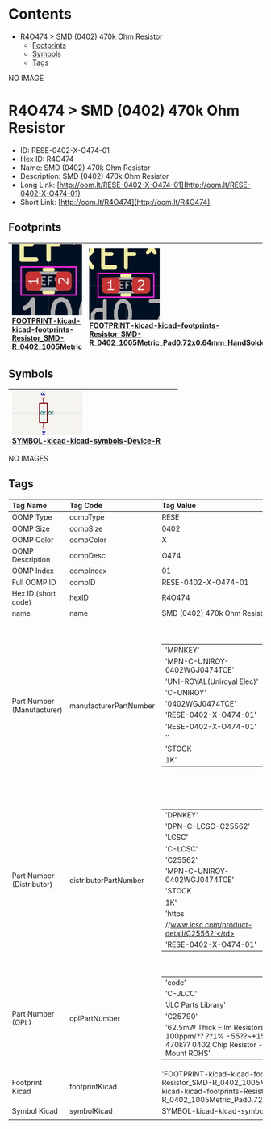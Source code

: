 



Contents
========

* [R4O474 > SMD (0402) 470k Ohm Resistor](#r4o474--smd-0402-470k-ohm-resistor)
	* [Footprints](#footprints)
	* [Symbols](#symbols)
	* [Tags](#tags)
  
NO IMAGE  
# R4O474 > SMD (0402) 470k Ohm Resistor

- ID: RESE-0402-X-O474-01
- Hex ID: R4O474
- Name: SMD (0402) 470k Ohm Resistor
- Description: SMD (0402) 470k Ohm Resistor
- Long Link: [http://oom.lt/RESE-0402-X-O474-01](http://oom.lt/RESE-0402-X-O474-01)
- Short Link: [http://oom.lt/R4O474](http://oom.lt/R4O474)

## Footprints
  

|[![](https://raw.githubusercontent.com/oomlout/oomlout_OOMP_eda_V2/main/FOOTPRINT/kicad/kicad-footprints/Resistor_SMD/R_0402_1005Metric/image_140.png)<br>FOOTPRINT-kicad-kicad-footprints-Resistor_SMD-R_0402_1005Metric](https://github.com/oomlout/oomlout_OOMP_eda_V2/tree/main/FOOTPRINT/kicad/kicad-footprints/Resistor_SMD/R_0402_1005Metric/)|[![](https://raw.githubusercontent.com/oomlout/oomlout_OOMP_eda_V2/main/FOOTPRINT/kicad/kicad-footprints/Resistor_SMD/R_0402_1005Metric_Pad0.72x0.64mm_HandSolder/image_140.png)<br>FOOTPRINT-kicad-kicad-footprints-Resistor_SMD-R_0402_1005Metric_Pad0.72x0.64mm_HandSolder](https://github.com/oomlout/oomlout_OOMP_eda_V2/tree/main/FOOTPRINT/kicad/kicad-footprints/Resistor_SMD/R_0402_1005Metric_Pad0.72x0.64mm_HandSolder/)||
| :--- | :--- | :--- |

## Symbols
  

|[![](https://raw.githubusercontent.com/oomlout/oomlout_OOMP_eda_V2/main/SYMBOL/kicad/kicad-symbols/Device/R/image_140.png)<br>SYMBOL-kicad-kicad-symbols-Device-R](https://github.com/oomlout/oomlout_OOMP_eda_V2/tree/main/SYMBOL/kicad/kicad-symbols/Device/R/)|||
| :--- | :--- | :--- |
  
NO IMAGES  
## Tags
  

|Tag Name|Tag Code|Tag Value|
| :--- | :--- | :--- |
|OOMP Type|oompType|RESE|
|OOMP Size|oompSize|0402|
|OOMP Color|oompColor|X|
|OOMP Description|oompDesc|O474|
|OOMP Index|oompIndex|01|
|Full OOMP ID|oompID|RESE-0402-X-O474-01|
|Hex ID (short code)|hexID|R4O474|
|name|name|SMD (0402) 470k Ohm Resistor|
|Part Number (Manufacturer)|manufacturerPartNumber|<table><tr><td>'MPNKEY'</td></tr><tr><td> 'MPN-C-UNIROY-0402WGJ0474TCE'</td><td> 'MANUFACTURER'</td></tr><tr><td> 'UNI-ROYAL(Uniroyal Elec)'</td><td> 'MANUCODE'</td></tr><tr><td> 'C-UNIROY'</td><td> 'MPN'</td></tr><tr><td> '0402WGJ0474TCE'</td><td> 'OOMPIDPARTIAL'</td></tr><tr><td> 'RESE-0402-X-O474-01'</td><td> 'OOMPID'</td></tr><tr><td> 'RESE-0402-X-O474-01'</td><td> 'LINK'</td></tr><tr><td> ''</td><td> 'tags'</td></tr><tr><td> 'STOCK</td></tr><tr><td>1K'</td></tr></table></td><td> <table><tr><td>'MPNKEY'</td></tr><tr><td> 'MPN-C-UNIROY-0402WGF4703TCE'</td><td> 'MANUFACTURER'</td></tr><tr><td> 'UNI-ROYAL(Uniroyal Elec)'</td><td> 'MANUCODE'</td></tr><tr><td> 'C-UNIROY'</td><td> 'MPN'</td></tr><tr><td> '0402WGF4703TCE'</td><td> 'OOMPIDPARTIAL'</td></tr><tr><td> 'RESE-0402-X-O474-01'</td><td> 'OOMPID'</td></tr><tr><td> 'RESE-0402-X-O474-01'</td><td> 'LINK'</td></tr><tr><td> ''</td><td> 'tags'</td></tr><tr><td> 'STOCK</td></tr><tr><td>100K'</td></tr></table></td><td> <table><tr><td>'MPNKEY'</td></tr><tr><td> 'MPN-C-LIZELE-CR0402FF4703G'</td><td> 'MANUFACTURER'</td></tr><tr><td> 'LIZ Elec'</td><td> 'MANUCODE'</td></tr><tr><td> 'C-LIZELE'</td><td> 'MPN'</td></tr><tr><td> 'CR0402FF4703G'</td><td> 'OOMPIDPARTIAL'</td></tr><tr><td> 'RESE-0402-X-O474-01'</td><td> 'OOMPID'</td></tr><tr><td> 'RESE-0402-X-O474-01'</td><td> 'LINK'</td></tr><tr><td> ''</td><td> 'tags'</td></tr><tr><td> 'STOCK</td></tr><tr><td>1K'</td></tr></table></td><td> <table><tr><td>'MPNKEY'</td></tr><tr><td> 'MPN-C-LIZELE-CR0402JF0474G'</td><td> 'MANUFACTURER'</td></tr><tr><td> 'LIZ Elec'</td><td> 'MANUCODE'</td></tr><tr><td> 'C-LIZELE'</td><td> 'MPN'</td></tr><tr><td> 'CR0402JF0474G'</td><td> 'OOMPIDPARTIAL'</td></tr><tr><td> 'RESE-0402-X-O474-01'</td><td> 'OOMPID'</td></tr><tr><td> 'RESE-0402-X-O474-01'</td><td> 'LINK'</td></tr><tr><td> ''</td><td> 'tags'</td></tr><tr><td> </td></tr></table></td><td> <table><tr><td>'MPNKEY'</td></tr><tr><td> 'MPN-C-RALEC-RTT024703FTH'</td><td> 'MANUFACTURER'</td></tr><tr><td> 'RALEC'</td><td> 'MANUCODE'</td></tr><tr><td> 'C-RALEC'</td><td> 'MPN'</td></tr><tr><td> 'RTT024703FTH'</td><td> 'OOMPIDPARTIAL'</td></tr><tr><td> 'RESE-0402-X-O474-01'</td><td> 'OOMPID'</td></tr><tr><td> 'RESE-0402-X-O474-01'</td><td> 'LINK'</td></tr><tr><td> ''</td><td> 'tags'</td></tr><tr><td> 'STOCK</td></tr><tr><td>10K'</td></tr></table></td><td> <table><tr><td>'MPNKEY'</td></tr><tr><td> 'MPN-C-RALEC-RTT02474JTH'</td><td> 'MANUFACTURER'</td></tr><tr><td> 'RALEC'</td><td> 'MANUCODE'</td></tr><tr><td> 'C-RALEC'</td><td> 'MPN'</td></tr><tr><td> 'RTT02474JTH'</td><td> 'OOMPIDPARTIAL'</td></tr><tr><td> 'RESE-0402-X-O474-01'</td><td> 'OOMPID'</td></tr><tr><td> 'RESE-0402-X-O474-01'</td><td> 'LINK'</td></tr><tr><td> ''</td><td> 'tags'</td></tr><tr><td> </td></tr></table></td><td> <table><tr><td>'MPNKEY'</td></tr><tr><td> 'MPN-C-KOASPE-RK73B1ETTP474J'</td><td> 'MANUFACTURER'</td></tr><tr><td> 'KOA Speer Elec'</td><td> 'MANUCODE'</td></tr><tr><td> 'C-KOASPE'</td><td> 'MPN'</td></tr><tr><td> 'RK73B1ETTP474J'</td><td> 'OOMPIDPARTIAL'</td></tr><tr><td> 'RESE-0402-X-O474-01'</td><td> 'OOMPID'</td></tr><tr><td> 'RESE-0402-X-O474-01'</td><td> 'LINK'</td></tr><tr><td> ''</td><td> 'tags'</td></tr><tr><td> </td></tr></table></td><td> <table><tr><td>'MPNKEY'</td></tr><tr><td> 'MPN-C-YAGEO-RC0402JR-07470KL'</td><td> 'MANUFACTURER'</td></tr><tr><td> 'YAGEO'</td><td> 'MANUCODE'</td></tr><tr><td> 'C-YAGEO'</td><td> 'MPN'</td></tr><tr><td> 'RC0402JR-07470KL'</td><td> 'OOMPIDPARTIAL'</td></tr><tr><td> 'RESE-0402-X-O474-01'</td><td> 'OOMPID'</td></tr><tr><td> 'RESE-0402-X-O474-01'</td><td> 'LINK'</td></tr><tr><td> ''</td><td> 'tags'</td></tr><tr><td> 'STOCK</td></tr><tr><td>10K'</td></tr></table></td><td> <table><tr><td>'MPNKEY'</td></tr><tr><td> 'MPN-C-YAGEO-RC0402FR-07470KL'</td><td> 'MANUFACTURER'</td></tr><tr><td> 'YAGEO'</td><td> 'MANUCODE'</td></tr><tr><td> 'C-YAGEO'</td><td> 'MPN'</td></tr><tr><td> 'RC0402FR-07470KL'</td><td> 'OOMPIDPARTIAL'</td></tr><tr><td> 'RESE-0402-X-O474-01'</td><td> 'OOMPID'</td></tr><tr><td> 'RESE-0402-X-O474-01'</td><td> 'LINK'</td></tr><tr><td> ''</td><td> 'tags'</td></tr><tr><td> 'STOCK</td></tr><tr><td>10K'</td></tr></table></td><td> <table><tr><td>'MPNKEY'</td></tr><tr><td> 'MPN-C-FHGUAN-RC-02K4703FT'</td><td> 'MANUFACTURER'</td></tr><tr><td> 'FH (Guangdong Fenghua Advanced Tech)'</td><td> 'MANUCODE'</td></tr><tr><td> 'C-FHGUAN'</td><td> 'MPN'</td></tr><tr><td> 'RC-02K4703FT'</td><td> 'OOMPIDPARTIAL'</td></tr><tr><td> 'RESE-0402-X-O474-01'</td><td> 'OOMPID'</td></tr><tr><td> 'RESE-0402-X-O474-01'</td><td> 'LINK'</td></tr><tr><td> ''</td><td> 'tags'</td></tr><tr><td> 'STOCK</td></tr><tr><td>10K'</td></tr></table></td><td> <table><tr><td>'MPNKEY'</td></tr><tr><td> 'MPN-C-YAGEO-AF0402FR-07470KL'</td><td> 'MANUFACTURER'</td></tr><tr><td> 'YAGEO'</td><td> 'MANUCODE'</td></tr><tr><td> 'C-YAGEO'</td><td> 'MPN'</td></tr><tr><td> 'AF0402FR-07470KL'</td><td> 'OOMPIDPARTIAL'</td></tr><tr><td> 'RESE-0402-X-O474-01'</td><td> 'OOMPID'</td></tr><tr><td> 'RESE-0402-X-O474-01'</td><td> 'LINK'</td></tr><tr><td> ''</td><td> 'tags'</td></tr><tr><td> 'STOCK</td></tr><tr><td>1K'</td></tr></table></td><td> <table><tr><td>'MPNKEY'</td></tr><tr><td> 'MPN-C-YAGEO-AC0402FR-07470KL'</td><td> 'MANUFACTURER'</td></tr><tr><td> 'YAGEO'</td><td> 'MANUCODE'</td></tr><tr><td> 'C-YAGEO'</td><td> 'MPN'</td></tr><tr><td> 'AC0402FR-07470KL'</td><td> 'OOMPIDPARTIAL'</td></tr><tr><td> 'RESE-0402-X-O474-01'</td><td> 'OOMPID'</td></tr><tr><td> 'RESE-0402-X-O474-01'</td><td> 'LINK'</td></tr><tr><td> ''</td><td> 'tags'</td></tr><tr><td> 'STOCK</td></tr><tr><td>10K'</td></tr></table></td><td> <table><tr><td>'MPNKEY'</td></tr><tr><td> 'MPN-C-TAITEC-RM04FTN4703'</td><td> 'MANUFACTURER'</td></tr><tr><td> 'TA-I Tech'</td><td> 'MANUCODE'</td></tr><tr><td> 'C-TAITEC'</td><td> 'MPN'</td></tr><tr><td> 'RM04FTN4703'</td><td> 'OOMPIDPARTIAL'</td></tr><tr><td> 'RESE-0402-X-O474-01'</td><td> 'OOMPID'</td></tr><tr><td> 'RESE-0402-X-O474-01'</td><td> 'LINK'</td></tr><tr><td> ''</td><td> 'tags'</td></tr><tr><td> 'STOCK</td></tr><tr><td>10K'</td></tr></table></td><td> <table><tr><td>'MPNKEY'</td></tr><tr><td> 'MPN-C-KOASPE-RK73H1ETTP4703F'</td><td> 'MANUFACTURER'</td></tr><tr><td> 'KOA Speer Elec'</td><td> 'MANUCODE'</td></tr><tr><td> 'C-KOASPE'</td><td> 'MPN'</td></tr><tr><td> 'RK73H1ETTP4703F'</td><td> 'OOMPIDPARTIAL'</td></tr><tr><td> 'RESE-0402-X-O474-01'</td><td> 'OOMPID'</td></tr><tr><td> 'RESE-0402-X-O474-01'</td><td> 'LINK'</td></tr><tr><td> ''</td><td> 'tags'</td></tr><tr><td> </td></tr></table></td><td> <table><tr><td>'MPNKEY'</td></tr><tr><td> 'MPN-C-TAITEC-RM04JTN474'</td><td> 'MANUFACTURER'</td></tr><tr><td> 'TA-I Tech'</td><td> 'MANUCODE'</td></tr><tr><td> 'C-TAITEC'</td><td> 'MPN'</td></tr><tr><td> 'RM04JTN474'</td><td> 'OOMPIDPARTIAL'</td></tr><tr><td> 'RESE-0402-X-O474-01'</td><td> 'OOMPID'</td></tr><tr><td> 'RESE-0402-X-O474-01'</td><td> 'LINK'</td></tr><tr><td> ''</td><td> 'tags'</td></tr><tr><td> 'STOCK</td></tr><tr><td>1K'</td></tr></table></td><td> <table><tr><td>'MPNKEY'</td></tr><tr><td> 'MPN-C-WALSIN-WR04X4703FTL'</td><td> 'MANUFACTURER'</td></tr><tr><td> 'Walsin Tech Corp'</td><td> 'MANUCODE'</td></tr><tr><td> 'C-WALSIN'</td><td> 'MPN'</td></tr><tr><td> 'WR04X4703FTL'</td><td> 'OOMPIDPARTIAL'</td></tr><tr><td> 'RESE-0402-X-O474-01'</td><td> 'OOMPID'</td></tr><tr><td> 'RESE-0402-X-O474-01'</td><td> 'LINK'</td></tr><tr><td> ''</td><td> 'tags'</td></tr><tr><td> 'STOCK</td></tr><tr><td>1K'</td></tr></table></td><td> <table><tr><td>'MPNKEY'</td></tr><tr><td> 'MPN-C-WALSIN-WR04X474JTL'</td><td> 'MANUFACTURER'</td></tr><tr><td> 'Walsin Tech Corp'</td><td> 'MANUCODE'</td></tr><tr><td> 'C-WALSIN'</td><td> 'MPN'</td></tr><tr><td> 'WR04X474JTL'</td><td> 'OOMPIDPARTIAL'</td></tr><tr><td> 'RESE-0402-X-O474-01'</td><td> 'OOMPID'</td></tr><tr><td> 'RESE-0402-X-O474-01'</td><td> 'LINK'</td></tr><tr><td> ''</td><td> 'tags'</td></tr><tr><td> 'STOCK</td></tr><tr><td>1K'</td></tr></table></td><td> <table><tr><td>'MPNKEY'</td></tr><tr><td> 'MPN-C-HKRHON-RCT02470KJLF'</td><td> 'MANUFACTURER'</td></tr><tr><td> 'HKR(Hong Kong Resistors)'</td><td> 'MANUCODE'</td></tr><tr><td> 'C-HKRHON'</td><td> 'MPN'</td></tr><tr><td> 'RCT02470KJLF'</td><td> 'OOMPIDPARTIAL'</td></tr><tr><td> 'RESE-0402-X-O474-01'</td><td> 'OOMPID'</td></tr><tr><td> 'RESE-0402-X-O474-01'</td><td> 'LINK'</td></tr><tr><td> ''</td><td> 'tags'</td></tr><tr><td> 'STOCK</td></tr><tr><td>1K'</td></tr></table></td><td> <table><tr><td>'MPNKEY'</td></tr><tr><td> 'MPN-C-TAITEC-RMS04JT474'</td><td> 'MANUFACTURER'</td></tr><tr><td> 'TA-I Tech'</td><td> 'MANUCODE'</td></tr><tr><td> 'C-TAITEC'</td><td> 'MPN'</td></tr><tr><td> 'RMS04JT474'</td><td> 'OOMPIDPARTIAL'</td></tr><tr><td> 'RESE-0402-X-O474-01'</td><td> 'OOMPID'</td></tr><tr><td> 'RESE-0402-X-O474-01'</td><td> 'LINK'</td></tr><tr><td> ''</td><td> 'tags'</td></tr><tr><td> 'STOCK</td></tr><tr><td>1K'</td></tr></table></td><td> <table><tr><td>'MPNKEY'</td></tr><tr><td> 'MPN-C-YAGEO-AC0402DR-07470KL'</td><td> 'MANUFACTURER'</td></tr><tr><td> 'YAGEO'</td><td> 'MANUCODE'</td></tr><tr><td> 'C-YAGEO'</td><td> 'MPN'</td></tr><tr><td> 'AC0402DR-07470KL'</td><td> 'OOMPIDPARTIAL'</td></tr><tr><td> 'RESE-0402-X-O474-01'</td><td> 'OOMPID'</td></tr><tr><td> 'RESE-0402-X-O474-01'</td><td> 'LINK'</td></tr><tr><td> ''</td><td> 'tags'</td></tr><tr><td> </td></tr></table></td><td> <table><tr><td>'MPNKEY'</td></tr><tr><td> 'MPN-C-YAGEO-AC0402JR-07470KL'</td><td> 'MANUFACTURER'</td></tr><tr><td> 'YAGEO'</td><td> 'MANUCODE'</td></tr><tr><td> 'C-YAGEO'</td><td> 'MPN'</td></tr><tr><td> 'AC0402JR-07470KL'</td><td> 'OOMPIDPARTIAL'</td></tr><tr><td> 'RESE-0402-X-O474-01'</td><td> 'OOMPID'</td></tr><tr><td> 'RESE-0402-X-O474-01'</td><td> 'LINK'</td></tr><tr><td> ''</td><td> 'tags'</td></tr><tr><td> 'STOCK</td></tr><tr><td>100K'</td></tr></table></td><td> <table><tr><td>'MPNKEY'</td></tr><tr><td> 'MPN-C-FHGUAN-RC-02W4703FT'</td><td> 'MANUFACTURER'</td></tr><tr><td> 'FH (Guangdong Fenghua Advanced Tech)'</td><td> 'MANUCODE'</td></tr><tr><td> 'C-FHGUAN'</td><td> 'MPN'</td></tr><tr><td> 'RC-02W4703FT'</td><td> 'OOMPIDPARTIAL'</td></tr><tr><td> 'RESE-0402-X-O474-01'</td><td> 'OOMPID'</td></tr><tr><td> 'RESE-0402-X-O474-01'</td><td> 'LINK'</td></tr><tr><td> ''</td><td> 'tags'</td></tr><tr><td> 'STOCK</td></tr><tr><td>10K'</td></tr></table></td><td> <table><tr><td>'MPNKEY'</td></tr><tr><td> 'MPN-C-FHGUAN-RC-02W474JT'</td><td> 'MANUFACTURER'</td></tr><tr><td> 'FH (Guangdong Fenghua Advanced Tech)'</td><td> 'MANUCODE'</td></tr><tr><td> 'C-FHGUAN'</td><td> 'MPN'</td></tr><tr><td> 'RC-02W474JT'</td><td> 'OOMPIDPARTIAL'</td></tr><tr><td> 'RESE-0402-X-O474-01'</td><td> 'OOMPID'</td></tr><tr><td> 'RESE-0402-X-O474-01'</td><td> 'LINK'</td></tr><tr><td> ''</td><td> 'tags'</td></tr><tr><td> 'STOCK</td></tr><tr><td>10K'</td></tr></table></td><td> <table><tr><td>'MPNKEY'</td></tr><tr><td> 'MPN-C-VIKING-AR02DTD4703'</td><td> 'MANUFACTURER'</td></tr><tr><td> 'Viking Tech'</td><td> 'MANUCODE'</td></tr><tr><td> 'C-VIKING'</td><td> 'MPN'</td></tr><tr><td> 'AR02DTD4703'</td><td> 'OOMPIDPARTIAL'</td></tr><tr><td> 'RESE-0402-X-O474-01'</td><td> 'OOMPID'</td></tr><tr><td> 'RESE-0402-X-O474-01'</td><td> 'LINK'</td></tr><tr><td> ''</td><td> 'tags'</td></tr><tr><td> 'STOCK</td></tr><tr><td>1K'</td></tr></table></td><td> <table><tr><td>'MPNKEY'</td></tr><tr><td> 'MPN-C-VIKING-AR02DTC4703'</td><td> 'MANUFACTURER'</td></tr><tr><td> 'Viking Tech'</td><td> 'MANUCODE'</td></tr><tr><td> 'C-VIKING'</td><td> 'MPN'</td></tr><tr><td> 'AR02DTC4703'</td><td> 'OOMPIDPARTIAL'</td></tr><tr><td> 'RESE-0402-X-O474-01'</td><td> 'OOMPID'</td></tr><tr><td> 'RESE-0402-X-O474-01'</td><td> 'LINK'</td></tr><tr><td> ''</td><td> 'tags'</td></tr><tr><td> </td></tr></table></td><td> <table><tr><td>'MPNKEY'</td></tr><tr><td> 'MPN-C-VIKING-AR02BTD4703'</td><td> 'MANUFACTURER'</td></tr><tr><td> 'Viking Tech'</td><td> 'MANUCODE'</td></tr><tr><td> 'C-VIKING'</td><td> 'MPN'</td></tr><tr><td> 'AR02BTD4703'</td><td> 'OOMPIDPARTIAL'</td></tr><tr><td> 'RESE-0402-X-O474-01'</td><td> 'OOMPID'</td></tr><tr><td> 'RESE-0402-X-O474-01'</td><td> 'LINK'</td></tr><tr><td> ''</td><td> 'tags'</td></tr><tr><td> 'STOCK</td></tr><tr><td>1K'</td></tr></table></td><td> <table><tr><td>'MPNKEY'</td></tr><tr><td> 'MPN-C-VIKING-AR02BTC4703'</td><td> 'MANUFACTURER'</td></tr><tr><td> 'Viking Tech'</td><td> 'MANUCODE'</td></tr><tr><td> 'C-VIKING'</td><td> 'MPN'</td></tr><tr><td> 'AR02BTC4703'</td><td> 'OOMPIDPARTIAL'</td></tr><tr><td> 'RESE-0402-X-O474-01'</td><td> 'OOMPID'</td></tr><tr><td> 'RESE-0402-X-O474-01'</td><td> 'LINK'</td></tr><tr><td> ''</td><td> 'tags'</td></tr><tr><td> 'STOCK</td></tr><tr><td>1K'</td></tr></table></td><td> <table><tr><td>'MPNKEY'</td></tr><tr><td> 'MPN-C-KAMAYA-RMC10-474JTH'</td><td> 'MANUFACTURER'</td></tr><tr><td> 'KAMAYA'</td><td> 'MANUCODE'</td></tr><tr><td> 'C-KAMAYA'</td><td> 'MPN'</td></tr><tr><td> 'RMC10-474JTH'</td><td> 'OOMPIDPARTIAL'</td></tr><tr><td> 'RESE-0402-X-O474-01'</td><td> 'OOMPID'</td></tr><tr><td> 'RESE-0402-X-O474-01'</td><td> 'LINK'</td></tr><tr><td> ''</td><td> 'tags'</td></tr><tr><td> 'STOCK</td></tr><tr><td>1K'</td></tr></table></td><td> <table><tr><td>'MPNKEY'</td></tr><tr><td> 'MPN-C-TYOHM-RMC0402470K1%N'</td><td> 'MANUFACTURER'</td></tr><tr><td> 'TyoHM'</td><td> 'MANUCODE'</td></tr><tr><td> 'C-TYOHM'</td><td> 'MPN'</td></tr><tr><td> 'RMC0402470K1%N'</td><td> 'OOMPIDPARTIAL'</td></tr><tr><td> 'RESE-0402-X-O474-01'</td><td> 'OOMPID'</td></tr><tr><td> 'RESE-0402-X-O474-01'</td><td> 'LINK'</td></tr><tr><td> ''</td><td> 'tags'</td></tr><tr><td> </td></tr></table></td><td> <table><tr><td>'MPNKEY'</td></tr><tr><td> 'MPN-C-WALSIN-MR04X4703FTL'</td><td> 'MANUFACTURER'</td></tr><tr><td> 'Walsin Tech Corp'</td><td> 'MANUCODE'</td></tr><tr><td> 'C-WALSIN'</td><td> 'MPN'</td></tr><tr><td> 'MR04X4703FTL'</td><td> 'OOMPIDPARTIAL'</td></tr><tr><td> 'RESE-0402-X-O474-01'</td><td> 'OOMPID'</td></tr><tr><td> 'RESE-0402-X-O474-01'</td><td> 'LINK'</td></tr><tr><td> ''</td><td> 'tags'</td></tr><tr><td> </td></tr></table></td><td> <table><tr><td>'MPNKEY'</td></tr><tr><td> 'MPN-C-RESIST-AECR0402F470KK9'</td><td> 'MANUFACTURER'</td></tr><tr><td> 'Resistor.Today'</td><td> 'MANUCODE'</td></tr><tr><td> 'C-RESIST'</td><td> 'MPN'</td></tr><tr><td> 'AECR0402F470KK9'</td><td> 'OOMPIDPARTIAL'</td></tr><tr><td> 'RESE-0402-X-O474-01'</td><td> 'OOMPID'</td></tr><tr><td> 'RESE-0402-X-O474-01'</td><td> 'LINK'</td></tr><tr><td> ''</td><td> 'tags'</td></tr><tr><td> 'STOCK</td></tr><tr><td>100K'</td></tr></table></td><td> <table><tr><td>'MPNKEY'</td></tr><tr><td> 'MPN-C-VIKING-CR-02JL6--470K'</td><td> 'MANUFACTURER'</td></tr><tr><td> 'Viking Tech'</td><td> 'MANUCODE'</td></tr><tr><td> 'C-VIKING'</td><td> 'MPN'</td></tr><tr><td> 'CR-02JL6--470K'</td><td> 'OOMPIDPARTIAL'</td></tr><tr><td> 'RESE-0402-X-O474-01'</td><td> 'OOMPID'</td></tr><tr><td> 'RESE-0402-X-O474-01'</td><td> 'LINK'</td></tr><tr><td> ''</td><td> 'tags'</td></tr><tr><td> 'STOCK</td></tr><tr><td>1K'</td></tr></table></td><td> <table><tr><td>'MPNKEY'</td></tr><tr><td> 'MPN-C-PANASO-ERJ2GEJ474X'</td><td> 'MANUFACTURER'</td></tr><tr><td> 'PANASONIC'</td><td> 'MANUCODE'</td></tr><tr><td> 'C-PANASO'</td><td> 'MPN'</td></tr><tr><td> 'ERJ2GEJ474X'</td><td> 'OOMPIDPARTIAL'</td></tr><tr><td> 'RESE-0402-X-O474-01'</td><td> 'OOMPID'</td></tr><tr><td> 'RESE-0402-X-O474-01'</td><td> 'LINK'</td></tr><tr><td> ''</td><td> 'tags'</td></tr><tr><td> 'STOCK</td></tr><tr><td>1K'</td></tr></table></td><td> <table><tr><td>'MPNKEY'</td></tr><tr><td> 'MPN-C-PANASO-ERJ2RKF4703X'</td><td> 'MANUFACTURER'</td></tr><tr><td> 'PANASONIC'</td><td> 'MANUCODE'</td></tr><tr><td> 'C-PANASO'</td><td> 'MPN'</td></tr><tr><td> 'ERJ2RKF4703X'</td><td> 'OOMPIDPARTIAL'</td></tr><tr><td> 'RESE-0402-X-O474-01'</td><td> 'OOMPID'</td></tr><tr><td> 'RESE-0402-X-O474-01'</td><td> 'LINK'</td></tr><tr><td> ''</td><td> 'tags'</td></tr><tr><td> </td></tr></table></td><td> <table><tr><td>'MPNKEY'</td></tr><tr><td> 'MPN-C-PANASO-ERJ2RKF474X'</td><td> 'MANUFACTURER'</td></tr><tr><td> 'PANASONIC'</td><td> 'MANUCODE'</td></tr><tr><td> 'C-PANASO'</td><td> 'MPN'</td></tr><tr><td> 'ERJ2RKF474X'</td><td> 'OOMPIDPARTIAL'</td></tr><tr><td> 'RESE-0402-X-O474-01'</td><td> 'OOMPID'</td></tr><tr><td> 'RESE-0402-X-O474-01'</td><td> 'LINK'</td></tr><tr><td> ''</td><td> 'tags'</td></tr><tr><td> 'STOCK</td></tr><tr><td>1K'</td></tr></table></td><td> <table><tr><td>'MPNKEY'</td></tr><tr><td> 'MPN-C-PANASO-ERJPA2J474X'</td><td> 'MANUFACTURER'</td></tr><tr><td> 'PANASONIC'</td><td> 'MANUCODE'</td></tr><tr><td> 'C-PANASO'</td><td> 'MPN'</td></tr><tr><td> 'ERJPA2J474X'</td><td> 'OOMPIDPARTIAL'</td></tr><tr><td> 'RESE-0402-X-O474-01'</td><td> 'OOMPID'</td></tr><tr><td> 'RESE-0402-X-O474-01'</td><td> 'LINK'</td></tr><tr><td> ''</td><td> 'tags'</td></tr><tr><td> 'STOCK</td></tr><tr><td>1K'</td></tr></table></td><td> <table><tr><td>'MPNKEY'</td></tr><tr><td> 'MPN-C-PANASO-ERJPA2F4703X'</td><td> 'MANUFACTURER'</td></tr><tr><td> 'PANASONIC'</td><td> 'MANUCODE'</td></tr><tr><td> 'C-PANASO'</td><td> 'MPN'</td></tr><tr><td> 'ERJPA2F4703X'</td><td> 'OOMPIDPARTIAL'</td></tr><tr><td> 'RESE-0402-X-O474-01'</td><td> 'OOMPID'</td></tr><tr><td> 'RESE-0402-X-O474-01'</td><td> 'LINK'</td></tr><tr><td> ''</td><td> 'tags'</td></tr><tr><td> 'STOCK</td></tr><tr><td>1K'</td></tr></table></td><td> <table><tr><td>'MPNKEY'</td></tr><tr><td> 'MPN-C-VISHAY-CRCW0402470KFKED'</td><td> 'MANUFACTURER'</td></tr><tr><td> 'Vishay Intertech'</td><td> 'MANUCODE'</td></tr><tr><td> 'C-VISHAY'</td><td> 'MPN'</td></tr><tr><td> 'CRCW0402470KFKED'</td><td> 'OOMPIDPARTIAL'</td></tr><tr><td> 'RESE-0402-X-O474-01'</td><td> 'OOMPID'</td></tr><tr><td> 'RESE-0402-X-O474-01'</td><td> 'LINK'</td></tr><tr><td> ''</td><td> 'tags'</td></tr><tr><td> </td></tr></table></td><td> <table><tr><td>'MPNKEY'</td></tr><tr><td> 'MPN-C-VISHAY-CRCW0402470KJNED'</td><td> 'MANUFACTURER'</td></tr><tr><td> 'Vishay Intertech'</td><td> 'MANUCODE'</td></tr><tr><td> 'C-VISHAY'</td><td> 'MPN'</td></tr><tr><td> 'CRCW0402470KJNED'</td><td> 'OOMPIDPARTIAL'</td></tr><tr><td> 'RESE-0402-X-O474-01'</td><td> 'OOMPID'</td></tr><tr><td> 'RESE-0402-X-O474-01'</td><td> 'LINK'</td></tr><tr><td> ''</td><td> 'tags'</td></tr><tr><td> </td></tr></table></td><td> <table><tr><td>'MPNKEY'</td></tr><tr><td> 'MPN-C-ROHMSE-MCR01MZPJ474'</td><td> 'MANUFACTURER'</td></tr><tr><td> 'ROHM Semicon'</td><td> 'MANUCODE'</td></tr><tr><td> 'C-ROHMSE'</td><td> 'MPN'</td></tr><tr><td> 'MCR01MZPJ474'</td><td> 'OOMPIDPARTIAL'</td></tr><tr><td> 'RESE-0402-X-O474-01'</td><td> 'OOMPID'</td></tr><tr><td> 'RESE-0402-X-O474-01'</td><td> 'LINK'</td></tr><tr><td> ''</td><td> 'tags'</td></tr><tr><td> </td></tr></table></td><td> <table><tr><td>'MPNKEY'</td></tr><tr><td> 'MPN-C-EVEROH-CR0402J470KQ10Z'</td><td> 'MANUFACTURER'</td></tr><tr><td> 'Ever Ohms Tech'</td><td> 'MANUCODE'</td></tr><tr><td> 'C-EVEROH'</td><td> 'MPN'</td></tr><tr><td> 'CR0402J470KQ10Z'</td><td> 'OOMPIDPARTIAL'</td></tr><tr><td> 'RESE-0402-X-O474-01'</td><td> 'OOMPID'</td></tr><tr><td> 'RESE-0402-X-O474-01'</td><td> 'LINK'</td></tr><tr><td> ''</td><td> 'tags'</td></tr><tr><td> 'STOCK</td></tr><tr><td>1K'</td></tr></table></td><td> <table><tr><td>'MPNKEY'</td></tr><tr><td> 'MPN-C-EVEROH-CR0402F470KQ10Z'</td><td> 'MANUFACTURER'</td></tr><tr><td> 'Ever Ohms Tech'</td><td> 'MANUCODE'</td></tr><tr><td> 'C-EVEROH'</td><td> 'MPN'</td></tr><tr><td> 'CR0402F470KQ10Z'</td><td> 'OOMPIDPARTIAL'</td></tr><tr><td> 'RESE-0402-X-O474-01'</td><td> 'OOMPID'</td></tr><tr><td> 'RESE-0402-X-O474-01'</td><td> 'LINK'</td></tr><tr><td> ''</td><td> 'tags'</td></tr><tr><td> </td></tr></table></td><td> <table><tr><td>'MPNKEY'</td></tr><tr><td> 'MPN-C-UNIROY-CQ02WGF4703TCE'</td><td> 'MANUFACTURER'</td></tr><tr><td> 'UNI-ROYAL(Uniroyal Elec)'</td><td> 'MANUCODE'</td></tr><tr><td> 'C-UNIROY'</td><td> 'MPN'</td></tr><tr><td> 'CQ02WGF4703TCE'</td><td> 'OOMPIDPARTIAL'</td></tr><tr><td> 'RESE-0402-X-O474-01'</td><td> 'OOMPID'</td></tr><tr><td> 'RESE-0402-X-O474-01'</td><td> 'LINK'</td></tr><tr><td> ''</td><td> 'tags'</td></tr><tr><td> 'STOCK</td></tr><tr><td>10K'</td></tr></table></td><td> <table><tr><td>'MPNKEY'</td></tr><tr><td> 'MPN-C-TECONN-CRGCQ0402F470K'</td><td> 'MANUFACTURER'</td></tr><tr><td> 'TE Connectivity'</td><td> 'MANUCODE'</td></tr><tr><td> 'C-TECONN'</td><td> 'MPN'</td></tr><tr><td> 'CRGCQ0402F470K'</td><td> 'OOMPIDPARTIAL'</td></tr><tr><td> 'RESE-0402-X-O474-01'</td><td> 'OOMPID'</td></tr><tr><td> 'RESE-0402-X-O474-01'</td><td> 'LINK'</td></tr><tr><td> ''</td><td> 'tags'</td></tr><tr><td> </td></tr></table></td><td> <table><tr><td>'MPNKEY'</td></tr><tr><td> 'MPN-C-VISHAY-MCS04020C4703FE000'</td><td> 'MANUFACTURER'</td></tr><tr><td> 'Vishay Intertech'</td><td> 'MANUCODE'</td></tr><tr><td> 'C-VISHAY'</td><td> 'MPN'</td></tr><tr><td> 'MCS04020C4703FE000'</td><td> 'OOMPIDPARTIAL'</td></tr><tr><td> 'RESE-0402-X-O474-01'</td><td> 'OOMPID'</td></tr><tr><td> 'RESE-0402-X-O474-01'</td><td> 'LINK'</td></tr><tr><td> ''</td><td> 'tags'</td></tr><tr><td> </td></tr></table></td><td> <table><tr><td>'MPNKEY'</td></tr><tr><td> 'MPN-C-VISHAY-CRCW0402470KFKEDC'</td><td> 'MANUFACTURER'</td></tr><tr><td> 'Vishay Intertech'</td><td> 'MANUCODE'</td></tr><tr><td> 'C-VISHAY'</td><td> 'MPN'</td></tr><tr><td> 'CRCW0402470KFKEDC'</td><td> 'OOMPIDPARTIAL'</td></tr><tr><td> 'RESE-0402-X-O474-01'</td><td> 'OOMPID'</td></tr><tr><td> 'RESE-0402-X-O474-01'</td><td> 'LINK'</td></tr><tr><td> ''</td><td> 'tags'</td></tr><tr><td> </td></tr></table></td><td> <table><tr><td>'MPNKEY'</td></tr><tr><td> 'MPN-C-BOURNS-CR0402-FX-4703GLF'</td><td> 'MANUFACTURER'</td></tr><tr><td> 'BOURNS'</td><td> 'MANUCODE'</td></tr><tr><td> 'C-BOURNS'</td><td> 'MPN'</td></tr><tr><td> 'CR0402-FX-4703GLF'</td><td> 'OOMPIDPARTIAL'</td></tr><tr><td> 'RESE-0402-X-O474-01'</td><td> 'OOMPID'</td></tr><tr><td> 'RESE-0402-X-O474-01'</td><td> 'LINK'</td></tr><tr><td> ''</td><td> 'tags'</td></tr><tr><td> </td></tr></table></td><td> <table><tr><td>'MPNKEY'</td></tr><tr><td> 'MPN-C-YAGEO-AA0402JR-07470KL'</td><td> 'MANUFACTURER'</td></tr><tr><td> 'YAGEO'</td><td> 'MANUCODE'</td></tr><tr><td> 'C-YAGEO'</td><td> 'MPN'</td></tr><tr><td> 'AA0402JR-07470KL'</td><td> 'OOMPIDPARTIAL'</td></tr><tr><td> 'RESE-0402-X-O474-01'</td><td> 'OOMPID'</td></tr><tr><td> 'RESE-0402-X-O474-01'</td><td> 'LINK'</td></tr><tr><td> ''</td><td> 'tags'</td></tr><tr><td> </td></tr></table></td><td> <table><tr><td>'MPNKEY'</td></tr><tr><td> 'MPN-C-YAGEO-AF0402JR-07470KL'</td><td> 'MANUFACTURER'</td></tr><tr><td> 'YAGEO'</td><td> 'MANUCODE'</td></tr><tr><td> 'C-YAGEO'</td><td> 'MPN'</td></tr><tr><td> 'AF0402JR-07470KL'</td><td> 'OOMPIDPARTIAL'</td></tr><tr><td> 'RESE-0402-X-O474-01'</td><td> 'OOMPID'</td></tr><tr><td> 'RESE-0402-X-O474-01'</td><td> 'LINK'</td></tr><tr><td> ''</td><td> 'tags'</td></tr><tr><td> </td></tr></table></td><td> <table><tr><td>'MPNKEY'</td></tr><tr><td> 'MPN-C-ROHMSE-SFR01MZPJ474'</td><td> 'MANUFACTURER'</td></tr><tr><td> 'ROHM Semicon'</td><td> 'MANUCODE'</td></tr><tr><td> 'C-ROHMSE'</td><td> 'MPN'</td></tr><tr><td> 'SFR01MZPJ474'</td><td> 'OOMPIDPARTIAL'</td></tr><tr><td> 'RESE-0402-X-O474-01'</td><td> 'OOMPID'</td></tr><tr><td> 'RESE-0402-X-O474-01'</td><td> 'LINK'</td></tr><tr><td> ''</td><td> 'tags'</td></tr><tr><td> </td></tr></table></td><td> <table><tr><td>'MPNKEY'</td></tr><tr><td> 'MPN-C-YAGEO-AA0402FR-07470KL'</td><td> 'MANUFACTURER'</td></tr><tr><td> 'YAGEO'</td><td> 'MANUCODE'</td></tr><tr><td> 'C-YAGEO'</td><td> 'MPN'</td></tr><tr><td> 'AA0402FR-07470KL'</td><td> 'OOMPIDPARTIAL'</td></tr><tr><td> 'RESE-0402-X-O474-01'</td><td> 'OOMPID'</td></tr><tr><td> 'RESE-0402-X-O474-01'</td><td> 'LINK'</td></tr><tr><td> ''</td><td> 'tags'</td></tr><tr><td> </td></tr></table></td><td> <table><tr><td>'MPNKEY'</td></tr><tr><td> 'MPN-C-TECONN-CRG0402F470K'</td><td> 'MANUFACTURER'</td></tr><tr><td> 'TE Connectivity'</td><td> 'MANUCODE'</td></tr><tr><td> 'C-TECONN'</td><td> 'MPN'</td></tr><tr><td> 'CRG0402F470K'</td><td> 'OOMPIDPARTIAL'</td></tr><tr><td> 'RESE-0402-X-O474-01'</td><td> 'OOMPID'</td></tr><tr><td> 'RESE-0402-X-O474-01'</td><td> 'LINK'</td></tr><tr><td> ''</td><td> 'tags'</td></tr><tr><td> </td></tr></table></td><td> <table><tr><td>'MPNKEY'</td></tr><tr><td> 'MPN-C-TECONN-CRG0402J470K'</td><td> 'MANUFACTURER'</td></tr><tr><td> 'TE Connectivity'</td><td> 'MANUCODE'</td></tr><tr><td> 'C-TECONN'</td><td> 'MPN'</td></tr><tr><td> 'CRG0402J470K'</td><td> 'OOMPIDPARTIAL'</td></tr><tr><td> 'RESE-0402-X-O474-01'</td><td> 'OOMPID'</td></tr><tr><td> 'RESE-0402-X-O474-01'</td><td> 'LINK'</td></tr><tr><td> ''</td><td> 'tags'</td></tr><tr><td> </td></tr></table></td><td> <table><tr><td>'MPNKEY'</td></tr><tr><td> 'MPN-C-ROHMSE-SFR01MZPF4703'</td><td> 'MANUFACTURER'</td></tr><tr><td> 'ROHM Semicon'</td><td> 'MANUCODE'</td></tr><tr><td> 'C-ROHMSE'</td><td> 'MPN'</td></tr><tr><td> 'SFR01MZPF4703'</td><td> 'OOMPIDPARTIAL'</td></tr><tr><td> 'RESE-0402-X-O474-01'</td><td> 'OOMPID'</td></tr><tr><td> 'RESE-0402-X-O474-01'</td><td> 'LINK'</td></tr><tr><td> ''</td><td> 'tags'</td></tr><tr><td> </td></tr></table></td><td> <table><tr><td>'MPNKEY'</td></tr><tr><td> 'MPN-C-PANASO-ERJ-U02D4703X'</td><td> 'MANUFACTURER'</td></tr><tr><td> 'PANASONIC'</td><td> 'MANUCODE'</td></tr><tr><td> 'C-PANASO'</td><td> 'MPN'</td></tr><tr><td> 'ERJ-U02D4703X'</td><td> 'OOMPIDPARTIAL'</td></tr><tr><td> 'RESE-0402-X-O474-01'</td><td> 'OOMPID'</td></tr><tr><td> 'RESE-0402-X-O474-01'</td><td> 'LINK'</td></tr><tr><td> ''</td><td> 'tags'</td></tr><tr><td> </td></tr></table>|
|Part Number (Distributor)|distributorPartNumber|<table><tr><td>'DPNKEY'</td></tr><tr><td> 'DPN-C-LCSC-C25562'</td><td> 'DISTRIBUTOR'</td></tr><tr><td> 'LCSC'</td><td> 'DISTRCODE'</td></tr><tr><td> 'C-LCSC'</td><td> 'DPN'</td></tr><tr><td> 'C25562'</td><td> 'MPN'</td></tr><tr><td> 'MPN-C-UNIROY-0402WGJ0474TCE'</td><td> 'TAGS'</td></tr><tr><td> 'STOCK</td></tr><tr><td>1K'</td><td> 'LINK'</td></tr><tr><td> 'https</td></tr><tr><td>//www.lcsc.com/product-detail/C25562'</td><td> 'OOMPID'</td></tr><tr><td> 'RESE-0402-X-O474-01'</td></tr></table></td><td> <table><tr><td>'DPNKEY'</td></tr><tr><td> 'DPN-C-LCSC-C25790'</td><td> 'DISTRIBUTOR'</td></tr><tr><td> 'LCSC'</td><td> 'DISTRCODE'</td></tr><tr><td> 'C-LCSC'</td><td> 'DPN'</td></tr><tr><td> 'C25790'</td><td> 'MPN'</td></tr><tr><td> 'MPN-C-UNIROY-0402WGF4703TCE'</td><td> 'TAGS'</td></tr><tr><td> 'STOCK</td></tr><tr><td>100K'</td><td> 'LINK'</td></tr><tr><td> 'https</td></tr><tr><td>//www.lcsc.com/product-detail/C25790'</td><td> 'OOMPID'</td></tr><tr><td> 'RESE-0402-X-O474-01'</td></tr></table></td><td> <table><tr><td>'DPNKEY'</td></tr><tr><td> 'DPN-C-LCSC-C100446'</td><td> 'DISTRIBUTOR'</td></tr><tr><td> 'LCSC'</td><td> 'DISTRCODE'</td></tr><tr><td> 'C-LCSC'</td><td> 'DPN'</td></tr><tr><td> 'C100446'</td><td> 'MPN'</td></tr><tr><td> 'MPN-C-LIZELE-CR0402FF4703G'</td><td> 'TAGS'</td></tr><tr><td> 'STOCK</td></tr><tr><td>1K'</td><td> 'LINK'</td></tr><tr><td> 'https</td></tr><tr><td>//www.lcsc.com/product-detail/C100446'</td><td> 'OOMPID'</td></tr><tr><td> 'RESE-0402-X-O474-01'</td></tr></table></td><td> <table><tr><td>'DPNKEY'</td></tr><tr><td> 'DPN-C-LCSC-C100660'</td><td> 'DISTRIBUTOR'</td></tr><tr><td> 'LCSC'</td><td> 'DISTRCODE'</td></tr><tr><td> 'C-LCSC'</td><td> 'DPN'</td></tr><tr><td> 'C100660'</td><td> 'MPN'</td></tr><tr><td> 'MPN-C-LIZELE-CR0402JF0474G'</td><td> 'TAGS'</td></tr><tr><td> </td><td> 'LINK'</td></tr><tr><td> 'https</td></tr><tr><td>//www.lcsc.com/product-detail/C100660'</td><td> 'OOMPID'</td></tr><tr><td> 'RESE-0402-X-O474-01'</td></tr></table></td><td> <table><tr><td>'DPNKEY'</td></tr><tr><td> 'DPN-C-LCSC-C103057'</td><td> 'DISTRIBUTOR'</td></tr><tr><td> 'LCSC'</td><td> 'DISTRCODE'</td></tr><tr><td> 'C-LCSC'</td><td> 'DPN'</td></tr><tr><td> 'C103057'</td><td> 'MPN'</td></tr><tr><td> 'MPN-C-RALEC-RTT024703FTH'</td><td> 'TAGS'</td></tr><tr><td> 'STOCK</td></tr><tr><td>10K'</td><td> 'LINK'</td></tr><tr><td> 'https</td></tr><tr><td>//www.lcsc.com/product-detail/C103057'</td><td> 'OOMPID'</td></tr><tr><td> 'RESE-0402-X-O474-01'</td></tr></table></td><td> <table><tr><td>'DPNKEY'</td></tr><tr><td> 'DPN-C-LCSC-C103061'</td><td> 'DISTRIBUTOR'</td></tr><tr><td> 'LCSC'</td><td> 'DISTRCODE'</td></tr><tr><td> 'C-LCSC'</td><td> 'DPN'</td></tr><tr><td> 'C103061'</td><td> 'MPN'</td></tr><tr><td> 'MPN-C-RALEC-RTT02474JTH'</td><td> 'TAGS'</td></tr><tr><td> </td><td> 'LINK'</td></tr><tr><td> 'https</td></tr><tr><td>//www.lcsc.com/product-detail/C103061'</td><td> 'OOMPID'</td></tr><tr><td> 'RESE-0402-X-O474-01'</td></tr></table></td><td> <table><tr><td>'DPNKEY'</td></tr><tr><td> 'DPN-C-LCSC-C131592'</td><td> 'DISTRIBUTOR'</td></tr><tr><td> 'LCSC'</td><td> 'DISTRCODE'</td></tr><tr><td> 'C-LCSC'</td><td> 'DPN'</td></tr><tr><td> 'C131592'</td><td> 'MPN'</td></tr><tr><td> 'MPN-C-KOASPE-RK73B1ETTP474J'</td><td> 'TAGS'</td></tr><tr><td> </td><td> 'LINK'</td></tr><tr><td> 'https</td></tr><tr><td>//www.lcsc.com/product-detail/C131592'</td><td> 'OOMPID'</td></tr><tr><td> 'RESE-0402-X-O474-01'</td></tr></table></td><td> <table><tr><td>'DPNKEY'</td></tr><tr><td> 'DPN-C-LCSC-C137865'</td><td> 'DISTRIBUTOR'</td></tr><tr><td> 'LCSC'</td><td> 'DISTRCODE'</td></tr><tr><td> 'C-LCSC'</td><td> 'DPN'</td></tr><tr><td> 'C137865'</td><td> 'MPN'</td></tr><tr><td> 'MPN-C-YAGEO-RC0402JR-07470KL'</td><td> 'TAGS'</td></tr><tr><td> 'STOCK</td></tr><tr><td>10K'</td><td> 'LINK'</td></tr><tr><td> 'https</td></tr><tr><td>//www.lcsc.com/product-detail/C137865'</td><td> 'OOMPID'</td></tr><tr><td> 'RESE-0402-X-O474-01'</td></tr></table></td><td> <table><tr><td>'DPNKEY'</td></tr><tr><td> 'DPN-C-LCSC-C137976'</td><td> 'DISTRIBUTOR'</td></tr><tr><td> 'LCSC'</td><td> 'DISTRCODE'</td></tr><tr><td> 'C-LCSC'</td><td> 'DPN'</td></tr><tr><td> 'C137976'</td><td> 'MPN'</td></tr><tr><td> 'MPN-C-YAGEO-RC0402FR-07470KL'</td><td> 'TAGS'</td></tr><tr><td> 'STOCK</td></tr><tr><td>10K'</td><td> 'LINK'</td></tr><tr><td> 'https</td></tr><tr><td>//www.lcsc.com/product-detail/C137976'</td><td> 'OOMPID'</td></tr><tr><td> 'RESE-0402-X-O474-01'</td></tr></table></td><td> <table><tr><td>'DPNKEY'</td></tr><tr><td> 'DPN-C-LCSC-C140152'</td><td> 'DISTRIBUTOR'</td></tr><tr><td> 'LCSC'</td><td> 'DISTRCODE'</td></tr><tr><td> 'C-LCSC'</td><td> 'DPN'</td></tr><tr><td> 'C140152'</td><td> 'MPN'</td></tr><tr><td> 'MPN-C-FHGUAN-RC-02K4703FT'</td><td> 'TAGS'</td></tr><tr><td> 'STOCK</td></tr><tr><td>10K'</td><td> 'LINK'</td></tr><tr><td> 'https</td></tr><tr><td>//www.lcsc.com/product-detail/C140152'</td><td> 'OOMPID'</td></tr><tr><td> 'RESE-0402-X-O474-01'</td></tr></table></td><td> <table><tr><td>'DPNKEY'</td></tr><tr><td> 'DPN-C-LCSC-C144039'</td><td> 'DISTRIBUTOR'</td></tr><tr><td> 'LCSC'</td><td> 'DISTRCODE'</td></tr><tr><td> 'C-LCSC'</td><td> 'DPN'</td></tr><tr><td> 'C144039'</td><td> 'MPN'</td></tr><tr><td> 'MPN-C-YAGEO-AF0402FR-07470KL'</td><td> 'TAGS'</td></tr><tr><td> 'STOCK</td></tr><tr><td>1K'</td><td> 'LINK'</td></tr><tr><td> 'https</td></tr><tr><td>//www.lcsc.com/product-detail/C144039'</td><td> 'OOMPID'</td></tr><tr><td> 'RESE-0402-X-O474-01'</td></tr></table></td><td> <table><tr><td>'DPNKEY'</td></tr><tr><td> 'DPN-C-LCSC-C144758'</td><td> 'DISTRIBUTOR'</td></tr><tr><td> 'LCSC'</td><td> 'DISTRCODE'</td></tr><tr><td> 'C-LCSC'</td><td> 'DPN'</td></tr><tr><td> 'C144758'</td><td> 'MPN'</td></tr><tr><td> 'MPN-C-YAGEO-AC0402FR-07470KL'</td><td> 'TAGS'</td></tr><tr><td> 'STOCK</td></tr><tr><td>10K'</td><td> 'LINK'</td></tr><tr><td> 'https</td></tr><tr><td>//www.lcsc.com/product-detail/C144758'</td><td> 'OOMPID'</td></tr><tr><td> 'RESE-0402-X-O474-01'</td></tr></table></td><td> <table><tr><td>'DPNKEY'</td></tr><tr><td> 'DPN-C-LCSC-C156107'</td><td> 'DISTRIBUTOR'</td></tr><tr><td> 'LCSC'</td><td> 'DISTRCODE'</td></tr><tr><td> 'C-LCSC'</td><td> 'DPN'</td></tr><tr><td> 'C156107'</td><td> 'MPN'</td></tr><tr><td> 'MPN-C-TAITEC-RM04FTN4703'</td><td> 'TAGS'</td></tr><tr><td> 'STOCK</td></tr><tr><td>10K'</td><td> 'LINK'</td></tr><tr><td> 'https</td></tr><tr><td>//www.lcsc.com/product-detail/C156107'</td><td> 'OOMPID'</td></tr><tr><td> 'RESE-0402-X-O474-01'</td></tr></table></td><td> <table><tr><td>'DPNKEY'</td></tr><tr><td> 'DPN-C-LCSC-C159986'</td><td> 'DISTRIBUTOR'</td></tr><tr><td> 'LCSC'</td><td> 'DISTRCODE'</td></tr><tr><td> 'C-LCSC'</td><td> 'DPN'</td></tr><tr><td> 'C159986'</td><td> 'MPN'</td></tr><tr><td> 'MPN-C-KOASPE-RK73H1ETTP4703F'</td><td> 'TAGS'</td></tr><tr><td> </td><td> 'LINK'</td></tr><tr><td> 'https</td></tr><tr><td>//www.lcsc.com/product-detail/C159986'</td><td> 'OOMPID'</td></tr><tr><td> 'RESE-0402-X-O474-01'</td></tr></table></td><td> <table><tr><td>'DPNKEY'</td></tr><tr><td> 'DPN-C-LCSC-C162826'</td><td> 'DISTRIBUTOR'</td></tr><tr><td> 'LCSC'</td><td> 'DISTRCODE'</td></tr><tr><td> 'C-LCSC'</td><td> 'DPN'</td></tr><tr><td> 'C162826'</td><td> 'MPN'</td></tr><tr><td> 'MPN-C-TAITEC-RM04JTN474'</td><td> 'TAGS'</td></tr><tr><td> 'STOCK</td></tr><tr><td>1K'</td><td> 'LINK'</td></tr><tr><td> 'https</td></tr><tr><td>//www.lcsc.com/product-detail/C162826'</td><td> 'OOMPID'</td></tr><tr><td> 'RESE-0402-X-O474-01'</td></tr></table></td><td> <table><tr><td>'DPNKEY'</td></tr><tr><td> 'DPN-C-LCSC-C168230'</td><td> 'DISTRIBUTOR'</td></tr><tr><td> 'LCSC'</td><td> 'DISTRCODE'</td></tr><tr><td> 'C-LCSC'</td><td> 'DPN'</td></tr><tr><td> 'C168230'</td><td> 'MPN'</td></tr><tr><td> 'MPN-C-WALSIN-WR04X4703FTL'</td><td> 'TAGS'</td></tr><tr><td> 'STOCK</td></tr><tr><td>1K'</td><td> 'LINK'</td></tr><tr><td> 'https</td></tr><tr><td>//www.lcsc.com/product-detail/C168230'</td><td> 'OOMPID'</td></tr><tr><td> 'RESE-0402-X-O474-01'</td></tr></table></td><td> <table><tr><td>'DPNKEY'</td></tr><tr><td> 'DPN-C-LCSC-C170415'</td><td> 'DISTRIBUTOR'</td></tr><tr><td> 'LCSC'</td><td> 'DISTRCODE'</td></tr><tr><td> 'C-LCSC'</td><td> 'DPN'</td></tr><tr><td> 'C170415'</td><td> 'MPN'</td></tr><tr><td> 'MPN-C-WALSIN-WR04X474JTL'</td><td> 'TAGS'</td></tr><tr><td> 'STOCK</td></tr><tr><td>1K'</td><td> 'LINK'</td></tr><tr><td> 'https</td></tr><tr><td>//www.lcsc.com/product-detail/C170415'</td><td> 'OOMPID'</td></tr><tr><td> 'RESE-0402-X-O474-01'</td></tr></table></td><td> <table><tr><td>'DPNKEY'</td></tr><tr><td> 'DPN-C-LCSC-C177264'</td><td> 'DISTRIBUTOR'</td></tr><tr><td> 'LCSC'</td><td> 'DISTRCODE'</td></tr><tr><td> 'C-LCSC'</td><td> 'DPN'</td></tr><tr><td> 'C177264'</td><td> 'MPN'</td></tr><tr><td> 'MPN-C-HKRHON-RCT02470KJLF'</td><td> 'TAGS'</td></tr><tr><td> 'STOCK</td></tr><tr><td>1K'</td><td> 'LINK'</td></tr><tr><td> 'https</td></tr><tr><td>//www.lcsc.com/product-detail/C177264'</td><td> 'OOMPID'</td></tr><tr><td> 'RESE-0402-X-O474-01'</td></tr></table></td><td> <table><tr><td>'DPNKEY'</td></tr><tr><td> 'DPN-C-LCSC-C208993'</td><td> 'DISTRIBUTOR'</td></tr><tr><td> 'LCSC'</td><td> 'DISTRCODE'</td></tr><tr><td> 'C-LCSC'</td><td> 'DPN'</td></tr><tr><td> 'C208993'</td><td> 'MPN'</td></tr><tr><td> 'MPN-C-TAITEC-RMS04JT474'</td><td> 'TAGS'</td></tr><tr><td> 'STOCK</td></tr><tr><td>1K'</td><td> 'LINK'</td></tr><tr><td> 'https</td></tr><tr><td>//www.lcsc.com/product-detail/C208993'</td><td> 'OOMPID'</td></tr><tr><td> 'RESE-0402-X-O474-01'</td></tr></table></td><td> <table><tr><td>'DPNKEY'</td></tr><tr><td> 'DPN-C-LCSC-C226716'</td><td> 'DISTRIBUTOR'</td></tr><tr><td> 'LCSC'</td><td> 'DISTRCODE'</td></tr><tr><td> 'C-LCSC'</td><td> 'DPN'</td></tr><tr><td> 'C226716'</td><td> 'MPN'</td></tr><tr><td> 'MPN-C-YAGEO-AC0402DR-07470KL'</td><td> 'TAGS'</td></tr><tr><td> </td><td> 'LINK'</td></tr><tr><td> 'https</td></tr><tr><td>//www.lcsc.com/product-detail/C226716'</td><td> 'OOMPID'</td></tr><tr><td> 'RESE-0402-X-O474-01'</td></tr></table></td><td> <table><tr><td>'DPNKEY'</td></tr><tr><td> 'DPN-C-LCSC-C227380'</td><td> 'DISTRIBUTOR'</td></tr><tr><td> 'LCSC'</td><td> 'DISTRCODE'</td></tr><tr><td> 'C-LCSC'</td><td> 'DPN'</td></tr><tr><td> 'C227380'</td><td> 'MPN'</td></tr><tr><td> 'MPN-C-YAGEO-AC0402JR-07470KL'</td><td> 'TAGS'</td></tr><tr><td> 'STOCK</td></tr><tr><td>100K'</td><td> 'LINK'</td></tr><tr><td> 'https</td></tr><tr><td>//www.lcsc.com/product-detail/C227380'</td><td> 'OOMPID'</td></tr><tr><td> 'RESE-0402-X-O474-01'</td></tr></table></td><td> <table><tr><td>'DPNKEY'</td></tr><tr><td> 'DPN-C-LCSC-C258105'</td><td> 'DISTRIBUTOR'</td></tr><tr><td> 'LCSC'</td><td> 'DISTRCODE'</td></tr><tr><td> 'C-LCSC'</td><td> 'DPN'</td></tr><tr><td> 'C258105'</td><td> 'MPN'</td></tr><tr><td> 'MPN-C-FHGUAN-RC-02W4703FT'</td><td> 'TAGS'</td></tr><tr><td> 'STOCK</td></tr><tr><td>10K'</td><td> 'LINK'</td></tr><tr><td> 'https</td></tr><tr><td>//www.lcsc.com/product-detail/C258105'</td><td> 'OOMPID'</td></tr><tr><td> 'RESE-0402-X-O474-01'</td></tr></table></td><td> <table><tr><td>'DPNKEY'</td></tr><tr><td> 'DPN-C-LCSC-C294637'</td><td> 'DISTRIBUTOR'</td></tr><tr><td> 'LCSC'</td><td> 'DISTRCODE'</td></tr><tr><td> 'C-LCSC'</td><td> 'DPN'</td></tr><tr><td> 'C294637'</td><td> 'MPN'</td></tr><tr><td> 'MPN-C-FHGUAN-RC-02W474JT'</td><td> 'TAGS'</td></tr><tr><td> 'STOCK</td></tr><tr><td>10K'</td><td> 'LINK'</td></tr><tr><td> 'https</td></tr><tr><td>//www.lcsc.com/product-detail/C294637'</td><td> 'OOMPID'</td></tr><tr><td> 'RESE-0402-X-O474-01'</td></tr></table></td><td> <table><tr><td>'DPNKEY'</td></tr><tr><td> 'DPN-C-LCSC-C319588'</td><td> 'DISTRIBUTOR'</td></tr><tr><td> 'LCSC'</td><td> 'DISTRCODE'</td></tr><tr><td> 'C-LCSC'</td><td> 'DPN'</td></tr><tr><td> 'C319588'</td><td> 'MPN'</td></tr><tr><td> 'MPN-C-VIKING-AR02DTD4703'</td><td> 'TAGS'</td></tr><tr><td> 'STOCK</td></tr><tr><td>1K'</td><td> 'LINK'</td></tr><tr><td> 'https</td></tr><tr><td>//www.lcsc.com/product-detail/C319588'</td><td> 'OOMPID'</td></tr><tr><td> 'RESE-0402-X-O474-01'</td></tr></table></td><td> <table><tr><td>'DPNKEY'</td></tr><tr><td> 'DPN-C-LCSC-C319589'</td><td> 'DISTRIBUTOR'</td></tr><tr><td> 'LCSC'</td><td> 'DISTRCODE'</td></tr><tr><td> 'C-LCSC'</td><td> 'DPN'</td></tr><tr><td> 'C319589'</td><td> 'MPN'</td></tr><tr><td> 'MPN-C-VIKING-AR02DTC4703'</td><td> 'TAGS'</td></tr><tr><td> </td><td> 'LINK'</td></tr><tr><td> 'https</td></tr><tr><td>//www.lcsc.com/product-detail/C319589'</td><td> 'OOMPID'</td></tr><tr><td> 'RESE-0402-X-O474-01'</td></tr></table></td><td> <table><tr><td>'DPNKEY'</td></tr><tr><td> 'DPN-C-LCSC-C319590'</td><td> 'DISTRIBUTOR'</td></tr><tr><td> 'LCSC'</td><td> 'DISTRCODE'</td></tr><tr><td> 'C-LCSC'</td><td> 'DPN'</td></tr><tr><td> 'C319590'</td><td> 'MPN'</td></tr><tr><td> 'MPN-C-VIKING-AR02BTD4703'</td><td> 'TAGS'</td></tr><tr><td> 'STOCK</td></tr><tr><td>1K'</td><td> 'LINK'</td></tr><tr><td> 'https</td></tr><tr><td>//www.lcsc.com/product-detail/C319590'</td><td> 'OOMPID'</td></tr><tr><td> 'RESE-0402-X-O474-01'</td></tr></table></td><td> <table><tr><td>'DPNKEY'</td></tr><tr><td> 'DPN-C-LCSC-C319591'</td><td> 'DISTRIBUTOR'</td></tr><tr><td> 'LCSC'</td><td> 'DISTRCODE'</td></tr><tr><td> 'C-LCSC'</td><td> 'DPN'</td></tr><tr><td> 'C319591'</td><td> 'MPN'</td></tr><tr><td> 'MPN-C-VIKING-AR02BTC4703'</td><td> 'TAGS'</td></tr><tr><td> 'STOCK</td></tr><tr><td>1K'</td><td> 'LINK'</td></tr><tr><td> 'https</td></tr><tr><td>//www.lcsc.com/product-detail/C319591'</td><td> 'OOMPID'</td></tr><tr><td> 'RESE-0402-X-O474-01'</td></tr></table></td><td> <table><tr><td>'DPNKEY'</td></tr><tr><td> 'DPN-C-LCSC-C323713'</td><td> 'DISTRIBUTOR'</td></tr><tr><td> 'LCSC'</td><td> 'DISTRCODE'</td></tr><tr><td> 'C-LCSC'</td><td> 'DPN'</td></tr><tr><td> 'C323713'</td><td> 'MPN'</td></tr><tr><td> 'MPN-C-KAMAYA-RMC10-474JTH'</td><td> 'TAGS'</td></tr><tr><td> 'STOCK</td></tr><tr><td>1K'</td><td> 'LINK'</td></tr><tr><td> 'https</td></tr><tr><td>//www.lcsc.com/product-detail/C323713'</td><td> 'OOMPID'</td></tr><tr><td> 'RESE-0402-X-O474-01'</td></tr></table></td><td> <table><tr><td>'DPNKEY'</td></tr><tr><td> 'DPN-C-LCSC-C325411'</td><td> 'DISTRIBUTOR'</td></tr><tr><td> 'LCSC'</td><td> 'DISTRCODE'</td></tr><tr><td> 'C-LCSC'</td><td> 'DPN'</td></tr><tr><td> 'C325411'</td><td> 'MPN'</td></tr><tr><td> 'MPN-C-TYOHM-RMC0402470K1%N'</td><td> 'TAGS'</td></tr><tr><td> </td><td> 'LINK'</td></tr><tr><td> 'https</td></tr><tr><td>//www.lcsc.com/product-detail/C325411'</td><td> 'OOMPID'</td></tr><tr><td> 'RESE-0402-X-O474-01'</td></tr></table></td><td> <table><tr><td>'DPNKEY'</td></tr><tr><td> 'DPN-C-LCSC-C327819'</td><td> 'DISTRIBUTOR'</td></tr><tr><td> 'LCSC'</td><td> 'DISTRCODE'</td></tr><tr><td> 'C-LCSC'</td><td> 'DPN'</td></tr><tr><td> 'C327819'</td><td> 'MPN'</td></tr><tr><td> 'MPN-C-WALSIN-MR04X4703FTL'</td><td> 'TAGS'</td></tr><tr><td> </td><td> 'LINK'</td></tr><tr><td> 'https</td></tr><tr><td>//www.lcsc.com/product-detail/C327819'</td><td> 'OOMPID'</td></tr><tr><td> 'RESE-0402-X-O474-01'</td></tr></table></td><td> <table><tr><td>'DPNKEY'</td></tr><tr><td> 'DPN-C-LCSC-C328319'</td><td> 'DISTRIBUTOR'</td></tr><tr><td> 'LCSC'</td><td> 'DISTRCODE'</td></tr><tr><td> 'C-LCSC'</td><td> 'DPN'</td></tr><tr><td> 'C328319'</td><td> 'MPN'</td></tr><tr><td> 'MPN-C-RESIST-AECR0402F470KK9'</td><td> 'TAGS'</td></tr><tr><td> 'STOCK</td></tr><tr><td>100K'</td><td> 'LINK'</td></tr><tr><td> 'https</td></tr><tr><td>//www.lcsc.com/product-detail/C328319'</td><td> 'OOMPID'</td></tr><tr><td> 'RESE-0402-X-O474-01'</td></tr></table></td><td> <table><tr><td>'DPNKEY'</td></tr><tr><td> 'DPN-C-LCSC-C409715'</td><td> 'DISTRIBUTOR'</td></tr><tr><td> 'LCSC'</td><td> 'DISTRCODE'</td></tr><tr><td> 'C-LCSC'</td><td> 'DPN'</td></tr><tr><td> 'C409715'</td><td> 'MPN'</td></tr><tr><td> 'MPN-C-VIKING-CR-02JL6--470K'</td><td> 'TAGS'</td></tr><tr><td> 'STOCK</td></tr><tr><td>1K'</td><td> 'LINK'</td></tr><tr><td> 'https</td></tr><tr><td>//www.lcsc.com/product-detail/C409715'</td><td> 'OOMPID'</td></tr><tr><td> 'RESE-0402-X-O474-01'</td></tr></table></td><td> <table><tr><td>'DPNKEY'</td></tr><tr><td> 'DPN-C-LCSC-C413025'</td><td> 'DISTRIBUTOR'</td></tr><tr><td> 'LCSC'</td><td> 'DISTRCODE'</td></tr><tr><td> 'C-LCSC'</td><td> 'DPN'</td></tr><tr><td> 'C413025'</td><td> 'MPN'</td></tr><tr><td> 'MPN-C-PANASO-ERJ2GEJ474X'</td><td> 'TAGS'</td></tr><tr><td> 'STOCK</td></tr><tr><td>1K'</td><td> 'LINK'</td></tr><tr><td> 'https</td></tr><tr><td>//www.lcsc.com/product-detail/C413025'</td><td> 'OOMPID'</td></tr><tr><td> 'RESE-0402-X-O474-01'</td></tr></table></td><td> <table><tr><td>'DPNKEY'</td></tr><tr><td> 'DPN-C-LCSC-C413119'</td><td> 'DISTRIBUTOR'</td></tr><tr><td> 'LCSC'</td><td> 'DISTRCODE'</td></tr><tr><td> 'C-LCSC'</td><td> 'DPN'</td></tr><tr><td> 'C413119'</td><td> 'MPN'</td></tr><tr><td> 'MPN-C-PANASO-ERJ2RKF4703X'</td><td> 'TAGS'</td></tr><tr><td> </td><td> 'LINK'</td></tr><tr><td> 'https</td></tr><tr><td>//www.lcsc.com/product-detail/C413119'</td><td> 'OOMPID'</td></tr><tr><td> 'RESE-0402-X-O474-01'</td></tr></table></td><td> <table><tr><td>'DPNKEY'</td></tr><tr><td> 'DPN-C-LCSC-C416550'</td><td> 'DISTRIBUTOR'</td></tr><tr><td> 'LCSC'</td><td> 'DISTRCODE'</td></tr><tr><td> 'C-LCSC'</td><td> 'DPN'</td></tr><tr><td> 'C416550'</td><td> 'MPN'</td></tr><tr><td> 'MPN-C-PANASO-ERJ2RKF474X'</td><td> 'TAGS'</td></tr><tr><td> 'STOCK</td></tr><tr><td>1K'</td><td> 'LINK'</td></tr><tr><td> 'https</td></tr><tr><td>//www.lcsc.com/product-detail/C416550'</td><td> 'OOMPID'</td></tr><tr><td> 'RESE-0402-X-O474-01'</td></tr></table></td><td> <table><tr><td>'DPNKEY'</td></tr><tr><td> 'DPN-C-LCSC-C427225'</td><td> 'DISTRIBUTOR'</td></tr><tr><td> 'LCSC'</td><td> 'DISTRCODE'</td></tr><tr><td> 'C-LCSC'</td><td> 'DPN'</td></tr><tr><td> 'C427225'</td><td> 'MPN'</td></tr><tr><td> 'MPN-C-PANASO-ERJPA2J474X'</td><td> 'TAGS'</td></tr><tr><td> 'STOCK</td></tr><tr><td>1K'</td><td> 'LINK'</td></tr><tr><td> 'https</td></tr><tr><td>//www.lcsc.com/product-detail/C427225'</td><td> 'OOMPID'</td></tr><tr><td> 'RESE-0402-X-O474-01'</td></tr></table></td><td> <table><tr><td>'DPNKEY'</td></tr><tr><td> 'DPN-C-LCSC-C427256'</td><td> 'DISTRIBUTOR'</td></tr><tr><td> 'LCSC'</td><td> 'DISTRCODE'</td></tr><tr><td> 'C-LCSC'</td><td> 'DPN'</td></tr><tr><td> 'C427256'</td><td> 'MPN'</td></tr><tr><td> 'MPN-C-PANASO-ERJPA2F4703X'</td><td> 'TAGS'</td></tr><tr><td> 'STOCK</td></tr><tr><td>1K'</td><td> 'LINK'</td></tr><tr><td> 'https</td></tr><tr><td>//www.lcsc.com/product-detail/C427256'</td><td> 'OOMPID'</td></tr><tr><td> 'RESE-0402-X-O474-01'</td></tr></table></td><td> <table><tr><td>'DPNKEY'</td></tr><tr><td> 'DPN-C-LCSC-C482181'</td><td> 'DISTRIBUTOR'</td></tr><tr><td> 'LCSC'</td><td> 'DISTRCODE'</td></tr><tr><td> 'C-LCSC'</td><td> 'DPN'</td></tr><tr><td> 'C482181'</td><td> 'MPN'</td></tr><tr><td> 'MPN-C-VISHAY-CRCW0402470KFKED'</td><td> 'TAGS'</td></tr><tr><td> </td><td> 'LINK'</td></tr><tr><td> 'https</td></tr><tr><td>//www.lcsc.com/product-detail/C482181'</td><td> 'OOMPID'</td></tr><tr><td> 'RESE-0402-X-O474-01'</td></tr></table></td><td> <table><tr><td>'DPNKEY'</td></tr><tr><td> 'DPN-C-LCSC-C482282'</td><td> 'DISTRIBUTOR'</td></tr><tr><td> 'LCSC'</td><td> 'DISTRCODE'</td></tr><tr><td> 'C-LCSC'</td><td> 'DPN'</td></tr><tr><td> 'C482282'</td><td> 'MPN'</td></tr><tr><td> 'MPN-C-VISHAY-CRCW0402470KJNED'</td><td> 'TAGS'</td></tr><tr><td> </td><td> 'LINK'</td></tr><tr><td> 'https</td></tr><tr><td>//www.lcsc.com/product-detail/C482282'</td><td> 'OOMPID'</td></tr><tr><td> 'RESE-0402-X-O474-01'</td></tr></table></td><td> <table><tr><td>'DPNKEY'</td></tr><tr><td> 'DPN-C-LCSC-C880944'</td><td> 'DISTRIBUTOR'</td></tr><tr><td> 'LCSC'</td><td> 'DISTRCODE'</td></tr><tr><td> 'C-LCSC'</td><td> 'DPN'</td></tr><tr><td> 'C880944'</td><td> 'MPN'</td></tr><tr><td> 'MPN-C-ROHMSE-MCR01MZPJ474'</td><td> 'TAGS'</td></tr><tr><td> </td><td> 'LINK'</td></tr><tr><td> 'https</td></tr><tr><td>//www.lcsc.com/product-detail/C880944'</td><td> 'OOMPID'</td></tr><tr><td> 'RESE-0402-X-O474-01'</td></tr></table></td><td> <table><tr><td>'DPNKEY'</td></tr><tr><td> 'DPN-C-LCSC-C881262'</td><td> 'DISTRIBUTOR'</td></tr><tr><td> 'LCSC'</td><td> 'DISTRCODE'</td></tr><tr><td> 'C-LCSC'</td><td> 'DPN'</td></tr><tr><td> 'C881262'</td><td> 'MPN'</td></tr><tr><td> 'MPN-C-EVEROH-CR0402J470KQ10Z'</td><td> 'TAGS'</td></tr><tr><td> 'STOCK</td></tr><tr><td>1K'</td><td> 'LINK'</td></tr><tr><td> 'https</td></tr><tr><td>//www.lcsc.com/product-detail/C881262'</td><td> 'OOMPID'</td></tr><tr><td> 'RESE-0402-X-O474-01'</td></tr></table></td><td> <table><tr><td>'DPNKEY'</td></tr><tr><td> 'DPN-C-LCSC-C881318'</td><td> 'DISTRIBUTOR'</td></tr><tr><td> 'LCSC'</td><td> 'DISTRCODE'</td></tr><tr><td> 'C-LCSC'</td><td> 'DPN'</td></tr><tr><td> 'C881318'</td><td> 'MPN'</td></tr><tr><td> 'MPN-C-EVEROH-CR0402F470KQ10Z'</td><td> 'TAGS'</td></tr><tr><td> </td><td> 'LINK'</td></tr><tr><td> 'https</td></tr><tr><td>//www.lcsc.com/product-detail/C881318'</td><td> 'OOMPID'</td></tr><tr><td> 'RESE-0402-X-O474-01'</td></tr></table></td><td> <table><tr><td>'DPNKEY'</td></tr><tr><td> 'DPN-C-LCSC-C966779'</td><td> 'DISTRIBUTOR'</td></tr><tr><td> 'LCSC'</td><td> 'DISTRCODE'</td></tr><tr><td> 'C-LCSC'</td><td> 'DPN'</td></tr><tr><td> 'C966779'</td><td> 'MPN'</td></tr><tr><td> 'MPN-C-UNIROY-CQ02WGF4703TCE'</td><td> 'TAGS'</td></tr><tr><td> 'STOCK</td></tr><tr><td>10K'</td><td> 'LINK'</td></tr><tr><td> 'https</td></tr><tr><td>//www.lcsc.com/product-detail/C966779'</td><td> 'OOMPID'</td></tr><tr><td> 'RESE-0402-X-O474-01'</td></tr></table></td><td> <table><tr><td>'DPNKEY'</td></tr><tr><td> 'DPN-C-LCSC-C2074080'</td><td> 'DISTRIBUTOR'</td></tr><tr><td> 'LCSC'</td><td> 'DISTRCODE'</td></tr><tr><td> 'C-LCSC'</td><td> 'DPN'</td></tr><tr><td> 'C2074080'</td><td> 'MPN'</td></tr><tr><td> 'MPN-C-TECONN-CRGCQ0402F470K'</td><td> 'TAGS'</td></tr><tr><td> </td><td> 'LINK'</td></tr><tr><td> 'https</td></tr><tr><td>//www.lcsc.com/product-detail/C2074080'</td><td> 'OOMPID'</td></tr><tr><td> 'RESE-0402-X-O474-01'</td></tr></table></td><td> <table><tr><td>'DPNKEY'</td></tr><tr><td> 'DPN-C-LCSC-C2074202'</td><td> 'DISTRIBUTOR'</td></tr><tr><td> 'LCSC'</td><td> 'DISTRCODE'</td></tr><tr><td> 'C-LCSC'</td><td> 'DPN'</td></tr><tr><td> 'C2074202'</td><td> 'MPN'</td></tr><tr><td> 'MPN-C-VISHAY-MCS04020C4703FE000'</td><td> 'TAGS'</td></tr><tr><td> </td><td> 'LINK'</td></tr><tr><td> 'https</td></tr><tr><td>//www.lcsc.com/product-detail/C2074202'</td><td> 'OOMPID'</td></tr><tr><td> 'RESE-0402-X-O474-01'</td></tr></table></td><td> <table><tr><td>'DPNKEY'</td></tr><tr><td> 'DPN-C-LCSC-C2076765'</td><td> 'DISTRIBUTOR'</td></tr><tr><td> 'LCSC'</td><td> 'DISTRCODE'</td></tr><tr><td> 'C-LCSC'</td><td> 'DPN'</td></tr><tr><td> 'C2076765'</td><td> 'MPN'</td></tr><tr><td> 'MPN-C-VISHAY-CRCW0402470KFKEDC'</td><td> 'TAGS'</td></tr><tr><td> </td><td> 'LINK'</td></tr><tr><td> 'https</td></tr><tr><td>//www.lcsc.com/product-detail/C2076765'</td><td> 'OOMPID'</td></tr><tr><td> 'RESE-0402-X-O474-01'</td></tr></table></td><td> <table><tr><td>'DPNKEY'</td></tr><tr><td> 'DPN-C-LCSC-C2085488'</td><td> 'DISTRIBUTOR'</td></tr><tr><td> 'LCSC'</td><td> 'DISTRCODE'</td></tr><tr><td> 'C-LCSC'</td><td> 'DPN'</td></tr><tr><td> 'C2085488'</td><td> 'MPN'</td></tr><tr><td> 'MPN-C-BOURNS-CR0402-FX-4703GLF'</td><td> 'TAGS'</td></tr><tr><td> </td><td> 'LINK'</td></tr><tr><td> 'https</td></tr><tr><td>//www.lcsc.com/product-detail/C2085488'</td><td> 'OOMPID'</td></tr><tr><td> 'RESE-0402-X-O474-01'</td></tr></table></td><td> <table><tr><td>'DPNKEY'</td></tr><tr><td> 'DPN-C-LCSC-C2096007'</td><td> 'DISTRIBUTOR'</td></tr><tr><td> 'LCSC'</td><td> 'DISTRCODE'</td></tr><tr><td> 'C-LCSC'</td><td> 'DPN'</td></tr><tr><td> 'C2096007'</td><td> 'MPN'</td></tr><tr><td> 'MPN-C-YAGEO-AA0402JR-07470KL'</td><td> 'TAGS'</td></tr><tr><td> </td><td> 'LINK'</td></tr><tr><td> 'https</td></tr><tr><td>//www.lcsc.com/product-detail/C2096007'</td><td> 'OOMPID'</td></tr><tr><td> 'RESE-0402-X-O474-01'</td></tr></table></td><td> <table><tr><td>'DPNKEY'</td></tr><tr><td> 'DPN-C-LCSC-C2096246'</td><td> 'DISTRIBUTOR'</td></tr><tr><td> 'LCSC'</td><td> 'DISTRCODE'</td></tr><tr><td> 'C-LCSC'</td><td> 'DPN'</td></tr><tr><td> 'C2096246'</td><td> 'MPN'</td></tr><tr><td> 'MPN-C-YAGEO-AF0402JR-07470KL'</td><td> 'TAGS'</td></tr><tr><td> </td><td> 'LINK'</td></tr><tr><td> 'https</td></tr><tr><td>//www.lcsc.com/product-detail/C2096246'</td><td> 'OOMPID'</td></tr><tr><td> 'RESE-0402-X-O474-01'</td></tr></table></td><td> <table><tr><td>'DPNKEY'</td></tr><tr><td> 'DPN-C-LCSC-C2098287'</td><td> 'DISTRIBUTOR'</td></tr><tr><td> 'LCSC'</td><td> 'DISTRCODE'</td></tr><tr><td> 'C-LCSC'</td><td> 'DPN'</td></tr><tr><td> 'C2098287'</td><td> 'MPN'</td></tr><tr><td> 'MPN-C-ROHMSE-SFR01MZPJ474'</td><td> 'TAGS'</td></tr><tr><td> </td><td> 'LINK'</td></tr><tr><td> 'https</td></tr><tr><td>//www.lcsc.com/product-detail/C2098287'</td><td> 'OOMPID'</td></tr><tr><td> 'RESE-0402-X-O474-01'</td></tr></table></td><td> <table><tr><td>'DPNKEY'</td></tr><tr><td> 'DPN-C-LCSC-C2098645'</td><td> 'DISTRIBUTOR'</td></tr><tr><td> 'LCSC'</td><td> 'DISTRCODE'</td></tr><tr><td> 'C-LCSC'</td><td> 'DPN'</td></tr><tr><td> 'C2098645'</td><td> 'MPN'</td></tr><tr><td> 'MPN-C-YAGEO-AA0402FR-07470KL'</td><td> 'TAGS'</td></tr><tr><td> </td><td> 'LINK'</td></tr><tr><td> 'https</td></tr><tr><td>//www.lcsc.com/product-detail/C2098645'</td><td> 'OOMPID'</td></tr><tr><td> 'RESE-0402-X-O474-01'</td></tr></table></td><td> <table><tr><td>'DPNKEY'</td></tr><tr><td> 'DPN-C-LCSC-C2098780'</td><td> 'DISTRIBUTOR'</td></tr><tr><td> 'LCSC'</td><td> 'DISTRCODE'</td></tr><tr><td> 'C-LCSC'</td><td> 'DPN'</td></tr><tr><td> 'C2098780'</td><td> 'MPN'</td></tr><tr><td> 'MPN-C-TECONN-CRG0402F470K'</td><td> 'TAGS'</td></tr><tr><td> </td><td> 'LINK'</td></tr><tr><td> 'https</td></tr><tr><td>//www.lcsc.com/product-detail/C2098780'</td><td> 'OOMPID'</td></tr><tr><td> 'RESE-0402-X-O474-01'</td></tr></table></td><td> <table><tr><td>'DPNKEY'</td></tr><tr><td> 'DPN-C-LCSC-C2100189'</td><td> 'DISTRIBUTOR'</td></tr><tr><td> 'LCSC'</td><td> 'DISTRCODE'</td></tr><tr><td> 'C-LCSC'</td><td> 'DPN'</td></tr><tr><td> 'C2100189'</td><td> 'MPN'</td></tr><tr><td> 'MPN-C-TECONN-CRG0402J470K'</td><td> 'TAGS'</td></tr><tr><td> </td><td> 'LINK'</td></tr><tr><td> 'https</td></tr><tr><td>//www.lcsc.com/product-detail/C2100189'</td><td> 'OOMPID'</td></tr><tr><td> 'RESE-0402-X-O474-01'</td></tr></table></td><td> <table><tr><td>'DPNKEY'</td></tr><tr><td> 'DPN-C-LCSC-C2100448'</td><td> 'DISTRIBUTOR'</td></tr><tr><td> 'LCSC'</td><td> 'DISTRCODE'</td></tr><tr><td> 'C-LCSC'</td><td> 'DPN'</td></tr><tr><td> 'C2100448'</td><td> 'MPN'</td></tr><tr><td> 'MPN-C-ROHMSE-SFR01MZPF4703'</td><td> 'TAGS'</td></tr><tr><td> </td><td> 'LINK'</td></tr><tr><td> 'https</td></tr><tr><td>//www.lcsc.com/product-detail/C2100448'</td><td> 'OOMPID'</td></tr><tr><td> 'RESE-0402-X-O474-01'</td></tr></table></td><td> <table><tr><td>'DPNKEY'</td></tr><tr><td> 'DPN-C-LCSC-C2105606'</td><td> 'DISTRIBUTOR'</td></tr><tr><td> 'LCSC'</td><td> 'DISTRCODE'</td></tr><tr><td> 'C-LCSC'</td><td> 'DPN'</td></tr><tr><td> 'C2105606'</td><td> 'MPN'</td></tr><tr><td> 'MPN-C-PANASO-ERJ-U02D4703X'</td><td> 'TAGS'</td></tr><tr><td> </td><td> 'LINK'</td></tr><tr><td> 'https</td></tr><tr><td>//www.lcsc.com/product-detail/C2105606'</td><td> 'OOMPID'</td></tr><tr><td> 'RESE-0402-X-O474-01'</td></tr></table>|
|Part Number (OPL)|oplPartNumber|<table><tr><td>'code'</td></tr><tr><td> 'C-JLCC'</td><td> 'name'</td></tr><tr><td> 'JLC Parts Library'</td><td> 'partID'</td></tr><tr><td> 'C25790'</td><td> 'partName'</td></tr><tr><td> '62.5mW Thick Film Resistors 50V ??100ppm/?? ??1% -55??~+155?? 470k?? 0402  Chip Resistor - Surface Mount ROHS'</td></tr></table>|
|Footprint Kicad|footprintKicad|'FOOTPRINT-kicad-kicad-footprints-Resistor_SMD-R_0402_1005Metric', 'FOOTPRINT-kicad-kicad-footprints-Resistor_SMD-R_0402_1005Metric_Pad0.72x0.64mm_HandSolder'|
|Symbol Kicad|symbolKicad|SYMBOL-kicad-kicad-symbols-Device-R|
||||
